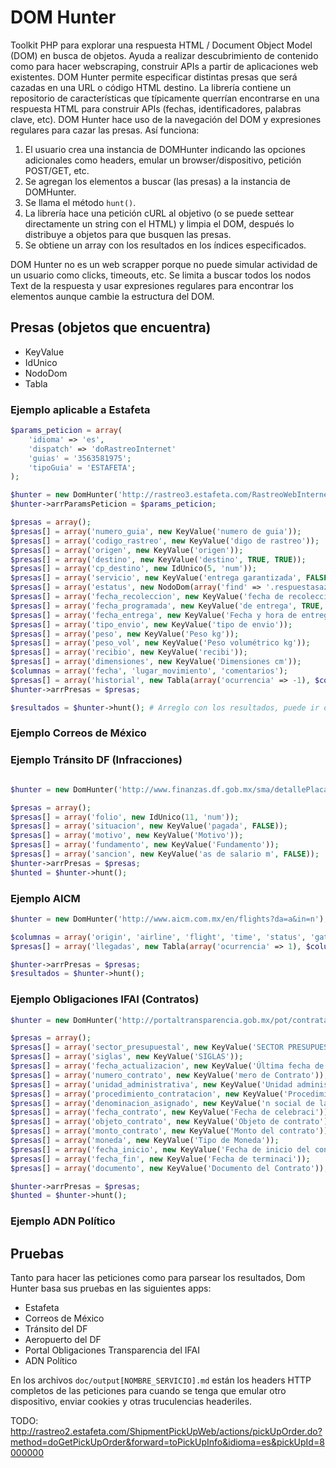 DOM Hunter
===
Toolkit PHP para explorar una respuesta HTML / Document Object Model (DOM) en busca de objetos. Ayuda a realizar descubrimiento de contenido como para hacer webscraping, construir APIs a partir de aplicaciones web existentes.
DOM Hunter permite especificar distintas presas que será cazadas en una URL o código HTML destino. La librería contiene un repositorio de características que típicamente querrían encontrarse en una respuesta HTML para construir APIs (fechas, identificadores, palabras clave, etc). DOM Hunter hace uso de la navegación del DOM y expresiones regulares para cazar las presas. Así funciona:

 1. El usuario crea una instancia de DOMHunter indicando las opciones adicionales como headers, emular un browser/dispositivo, petición POST/GET, etc.
 2. Se agregan los elementos a buscar (las presas) a la instancia de DOMHunter.
 3. Se llama el método `hunt()`.
 4. La librería hace una petición cURL al objetivo (o se puede settear directamente un string con el HTML) y limpia el DOM, después lo distribuye a objetos para que busquen las presas.
 5. Se obtiene un array con los resultados en los índices especificados.

DOM Hunter no es un web scrapper porque no puede simular actividad de un usuario como clicks, timeouts, etc. Se limita a buscar todos los nodos Text de la respuesta y usar expresiones regulares para encontrar los elementos aunque cambie la estructura del DOM.
 
## Presas (objetos que encuentra)

- KeyValue
- IdUnico
- NodoDom
- Tabla

### Ejemplo aplicable a Estafeta

```php
$params_peticion = array(
    'idioma' => 'es',
    'dispatch' => 'doRastreoInternet'
    'guias' = '3563581975';
    'tipoGuia' = 'ESTAFETA';
);

$hunter = new DomHunter('http://rastreo3.estafeta.com/RastreoWebInternet/consultaEnvio.do', 1);
$hunter->arrParamsPeticion = $params_peticion;

$presas = array();
$presas[] = array('numero_guia', new KeyValue('numero de guia'));
$presas[] = array('codigo_rastreo', new KeyValue('digo de rastreo'));
$presas[] = array('origen', new KeyValue('origen'));
$presas[] = array('destino', new KeyValue('destino', TRUE, TRUE));
$presas[] = array('cp_destino', new IdUnico(5, 'num'));
$presas[] = array('servicio', new KeyValue('entrega garantizada', FALSE));
$presas[] = array('estatus', new NodoDom(array('find' => '.respuestasazul'), 'plaintext', 1));
$presas[] = array('fecha_recoleccion', new KeyValue('fecha de recoleccion'));
$presas[] = array('fecha_programada', new KeyValue('de entrega', TRUE, TRUE));
$presas[] = array('fecha_entrega', new KeyValue('Fecha y hora de entrega'));
$presas[] = array('tipo_envio', new KeyValue('tipo de envio'));
$presas[] = array('peso', new KeyValue('Peso kg'));
$presas[] = array('peso_vol', new KeyValue('Peso volumétrico kg'));
$presas[] = array('recibio', new KeyValue('recibi'));
$presas[] = array('dimensiones', new KeyValue('Dimensiones cm'));
$columnas = array('fecha', 'lugar_movimiento', 'comentarios');
$presas[] = array('historial', new Tabla(array('ocurrencia' => -1), $columnas, 3));
$hunter->arrPresas = $presas;

$resultados = $hunter->hunt(); # Arreglo con los resultados, puede ir directísimo a Mongodb
```
### Ejemplo Correos de México
### Ejemplo Tránsito DF (Infracciones)
```php

$hunter = new DomHunter('http://www.finanzas.df.gob.mx/sma/detallePlaca.php?placa=912TER');

$presas = array();
$presas[] = array('folio', new IdUnico(11, 'num'));
$presas[] = array('situacion', new KeyValue('pagada', FALSE));
$presas[] = array('motivo', new KeyValue('Motivo'));
$presas[] = array('fundamento', new KeyValue('Fundamento'));
$presas[] = array('sancion', new KeyValue('as de salario m', FALSE));
$hunter->arrPresas = $presas;
$hunted = $hunter->hunt();
```
### Ejemplo AICM
```php
$hunter = new DomHunter('http://www.aicm.com.mx/en/flights?da=a&in=n');

$columnas = array('origin', 'airline', 'flight', 'time', 'status', 'gate', 'terminal');
$presas[] = array('llegadas', new Tabla(array('ocurrencia' => 1), $columnas));

$hunter->arrPresas = $presas;
$resultados = $hunter->hunt();
```
### Ejemplo Obligaciones IFAI (Contratos)
```php
$hunter = new DomHunter('http://portaltransparencia.gob.mx/pot/contrataciones/consultarContrato.do?method=consultaContrato&id.idContrato=130767&_idDependencia=12220');

$presas = array();
$presas[] = array('sector_presupuestal', new KeyValue('SECTOR PRESUPUESTAL'));
$presas[] = array('siglas', new KeyValue('SIGLAS'));
$presas[] = array('fecha_actualizacion', new KeyValue('Última fecha de actualizaci'));
$presas[] = array('numero_contrato', new KeyValue('mero de Contrato'));
$presas[] = array('unidad_administrativa', new KeyValue('Unidad administrativa que celebr'));
$presas[] = array('procedimiento_contratacion', new KeyValue('Procedimiento de contrataci'));
$presas[] = array('denominacion_asignado', new KeyValue('n social de la persona moral a que se asig'));
$presas[] = array('fecha_contrato', new KeyValue('Fecha de celebraci'));
$presas[] = array('objeto_contrato', new KeyValue('Objeto de contrato'));
$presas[] = array('monto_contrato', new KeyValue('Monto del contrato'));
$presas[] = array('moneda', new KeyValue('Tipo de Moneda'));
$presas[] = array('fecha_inicio', new KeyValue('Fecha de inicio del contrato'));
$presas[] = array('fecha_fin', new KeyValue('Fecha de terminaci'));
$presas[] = array('documento', new KeyValue('Documento del Contrato'));

$hunter->arrPresas = $presas;
$hunted = $hunter->hunt();
```
### Ejemplo ADN Político

## Pruebas

Tanto para hacer las peticiones como para parsear los resultados, Dom Hunter basa sus pruebas en las siguientes apps:

- Estafeta
- Correos de México
- Tránsito del DF
- Aeropuerto del DF
- Portal Obligaciones Transparencia del IFAI
- ADN Político

En los archivos `doc/output[NOMBRE_SERVICIO].md` están los headers HTTP completos de las peticiones para cuando se tenga que emular otro dispositivo, enviar cookies y otras truculencias headeriles.

TODO:
http://rastreo2.estafeta.com/ShipmentPickUpWeb/actions/pickUpOrder.do?method=doGetPickUpOrder&forward=toPickUpInfo&idioma=es&pickUpId=8000000
